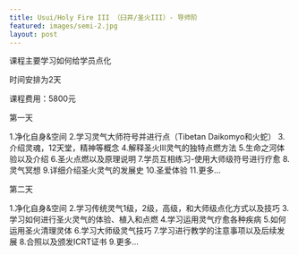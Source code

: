 ```yaml
---
title: Usui/Holy Fire III （臼井/圣火III）- 导师阶
featured: images/semi-2.jpg
layout: post
---
```


<p>课程主要学习如何给学员点化</p>


时间安排为2天

课程费用：5800元

<p>第一天</p>
<p>
1.净化自身&空间
2.学习灵气大师符号并进行点（Tibetan Daikomyo和火蛇）
3.介绍灵魂，12天堂，精神等概念
4.解释圣火III灵气的独特点燃方法
5.生命之河体验以及介绍
6.圣火点燃以及原理说明
7.学员互相练习-使用大师级符号进行疗愈
8.灵气冥想
9.详细介绍圣火灵气的发展史
10.圣爱体验
11.更多...
</p>


<p>第二天</p>
<p>
1.净化自身&空间
2.学习传统灵气1级，2级，高级，和大师级点化方式以及技巧
3.学习如何进行圣火灵气的体验、植入和点燃
4.学习运用灵气疗愈各种疾病
5.如何运用圣火清理灵体
6.学习大师级灵气技巧
7.学习进行教学的注意事项以及后续发展
8.合照以及颁发ICRT证书
9.更多...
</p>